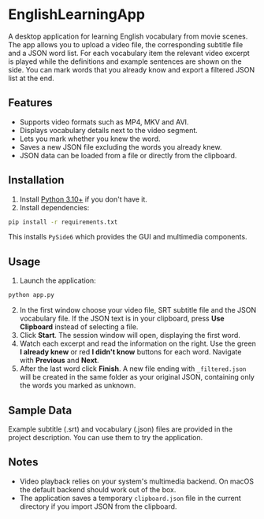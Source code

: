 # EnglishLearningApp

A desktop application for learning English vocabulary from movie scenes. The app allows you to upload a video file, the corresponding subtitle file and a JSON word list. For each vocabulary item the relevant video excerpt is played while the definitions and example sentences are shown on the side. You can mark words that you already know and export a filtered JSON list at the end.

## Features

- Supports video formats such as MP4, MKV and AVI.
- Displays vocabulary details next to the video segment.
- Lets you mark whether you knew the word.
- Saves a new JSON file excluding the words you already knew.
- JSON data can be loaded from a file or directly from the clipboard.

## Installation

1. Install [Python 3.10+](https://www.python.org/downloads/) if you don't have it.
2. Install dependencies:

```bash
pip install -r requirements.txt
```

This installs `PySide6` which provides the GUI and multimedia components.

## Usage

1. Launch the application:

```bash
python app.py
```

2. In the first window choose your video file, SRT subtitle file and the JSON vocabulary file. If the JSON text is in your clipboard, press **Use Clipboard** instead of selecting a file.
3. Click **Start**. The session window will open, displaying the first word.
4. Watch each excerpt and read the information on the right. Use the green **I already knew** or red **I didn't know** buttons for each word. Navigate with **Previous** and **Next**.
5. After the last word click **Finish**. A new file ending with `_filtered.json` will be created in the same folder as your original JSON, containing only the words you marked as unknown.

## Sample Data

Example subtitle (.srt) and vocabulary (.json) files are provided in the project description. You can use them to try the application.

## Notes

- Video playback relies on your system's multimedia backend. On macOS the default backend should work out of the box.
- The application saves a temporary `clipboard.json` file in the current directory if you import JSON from the clipboard.
